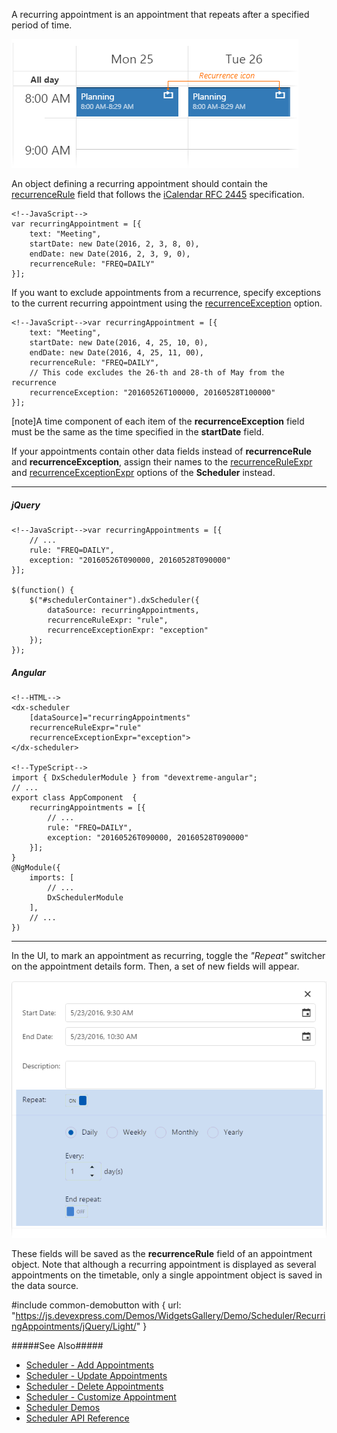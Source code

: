 A recurring appointment is an appointment that repeats after a specified period of time. 

![Scheduler Recurring Appointment](/images/UiWidgets/Scheduler_RecurrentAppointment.png)

An object defining a recurring appointment should contain the [recurrenceRule](/api-reference/10%20UI%20Widgets/dxScheduler/5%20Default%20Appointment%20Template/recurrenceRule.md '/Documentation/ApiReference/UI_Widgets/dxScheduler/Default_Appointment_Template/#recurrenceRule') field that follows the [iCalendar RFC 2445](https://tools.ietf.org/html/rfc2445#section-4.3.10) specification.

    <!--JavaScript-->
    var recurringAppointment = [{
        text: "Meeting",
        startDate: new Date(2016, 2, 3, 8, 0),
        endDate: new Date(2016, 2, 3, 9, 0),
        recurrenceRule: "FREQ=DAILY"
    }];

If you want to exclude appointments from a recurrence, specify exceptions to the current recurring appointment using the [recurrenceException](/api-reference/10%20UI%20Widgets/dxScheduler/5%20Default%20Appointment%20Template/recurrenceException.md '/Documentation/ApiReference/UI_Widgets/dxScheduler/Default_Appointment_Template/#recurrenceException') option.

    <!--JavaScript-->var recurringAppointment = [{
        text: "Meeting",
        startDate: new Date(2016, 4, 25, 10, 0),
        endDate: new Date(2016, 4, 25, 11, 00),
        recurrenceRule: "FREQ=DAILY",
        // This code excludes the 26-th and 28-th of May from the recurrence
        recurrenceException: "20160526T100000, 20160528T100000"
    }];

[note]A time component of each item of the **recurrenceException** field must be the same as the time specified in the **startDate** field.

If your appointments contain other data fields instead of **recurrenceRule** and **recurrenceException**, assign their names to the [recurrenceRuleExpr](/api-reference/10%20UI%20Widgets/dxScheduler/1%20Configuration/recurrenceRuleExpr.md '/Documentation/ApiReference/UI_Widgets/dxScheduler/Configuration/#recurrenceRuleExpr') and [recurrenceExceptionExpr](/api-reference/10%20UI%20Widgets/dxScheduler/1%20Configuration/recurrenceExceptionExpr.md '/Documentation/ApiReference/UI_Widgets/dxScheduler/Configuration/#recurrenceExceptionExpr') options of the **Scheduler** instead. 

---

##### jQuery

    <!--JavaScript-->var recurringAppointments = [{ 
        // ...
        rule: "FREQ=DAILY",
        exception: "20160526T090000, 20160528T090000"
    }];

    $(function() {
        $("#schedulerContainer").dxScheduler({
            dataSource: recurringAppointments,
            recurrenceRuleExpr: "rule",
            recurrenceExceptionExpr: "exception"
        });
    });

##### Angular

    <!--HTML-->
    <dx-scheduler
        [dataSource]="recurringAppointments"
        recurrenceRuleExpr="rule"
        recurrenceExceptionExpr="exception">
    </dx-scheduler>

    <!--TypeScript-->
    import { DxSchedulerModule } from "devextreme-angular";
    // ...
    export class AppComponent  {
        recurringAppointments = [{ 
            // ...
            rule: "FREQ=DAILY",
            exception: "20160526T090000, 20160528T090000"
        }];
    }
    @NgModule({
        imports: [
            // ...
            DxSchedulerModule
        ],
        // ...
    })
    
---

In the UI, to mark an appointment as recurring, toggle the *"Repeat"* switcher on the appointment details form. Then, a set of new fields will appear. 

![Scheduler Recurring Appointment Details](/images/UiWidgets/Scheduler_RecurrentAppointment_Details.png)

These fields will be saved as the **recurrenceRule** field of an appointment object. Note that although a recurring appointment is displayed as several appointments on the timetable, only a single appointment object is saved in the data source.

#include common-demobutton with {
    url: "https://js.devexpress.com/Demos/WidgetsGallery/Demo/Scheduler/RecurringAppointments/jQuery/Light/"
}

#####See Also#####
- [Scheduler - Add Appointments](/concepts/05%20Widgets/Scheduler/030%20Appointments/020%20Add%20Appointments '/Documentation/Guide/Widgets/Scheduler/Appointments/Add_Appointments/')
- [Scheduler - Update Appointments](/concepts/05%20Widgets/Scheduler/030%20Appointments/030%20Update%20Appointments '/Documentation/Guide/Widgets/Scheduler/Appointments/Update_Appointments/')
- [Scheduler - Delete Appointments](/concepts/05%20Widgets/Scheduler/030%20Appointments/040%20Delete%20Appointments '/Documentation/Guide/Widgets/Scheduler/Appointments/Delete_Appointments/')
- [Scheduler - Customize Appointment](/concepts/05%20Widgets/Scheduler/030%20Appointments/050%20Customize%20Appointment.md '/Documentation/Guide/Widgets/Scheduler/Appointments/Customize_Appointment/')
- [Scheduler Demos](https://js.devexpress.com/Demos/WidgetsGallery/Demo/Scheduler/Overview/jQuery/Light)
- [Scheduler API Reference](/api-reference/10%20UI%20Widgets/dxScheduler '/Documentation/ApiReference/UI_Widgets/dxScheduler/')
